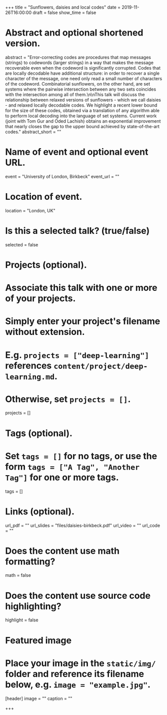 +++
title = "Sunflowers, daisies and local codes"
date = 2019-11-26T16:00:00
draft = false
show_time = false

# Abstract and optional shortened version.
abstract = "Error-correcting codes are procedures that map messages (strings) to codewords (larger strings) in a way that makes the message recoverable even when the codeword is significantly corrupted. Codes that are locally decodable have additional structure: in order to recover a single character of the message, one need only read a small number of characters of the codeword. Combinatorial sunflowers, on the other hand, are set systems where the pairwise intersection between any two sets coincides with the intersection among all of them.\n\nThis talk will discuss the relationship between relaxed versions of sunflowers - which we call daisies - and relaxed locally decodable codes. We highlight a recent lower bound for the size of these codes, obtained via a translation of any algorithm able to perform local decoding into the language of set systems. Current work (joint with Tom Gur and Oded Lachish) obtains an exponential improvement that nearly closes the gap to the upper bound achieved by state-of-the-art codes."
abstract_short = ""

# Name of event and optional event URL.
event = "University of London, Birkbeck"
event_url = ""

# Location of event.
location = "London, UK"

# Is this a selected talk? (true/false)
selected = false

# Projects (optional).
#   Associate this talk with one or more of your projects.
#   Simply enter your project's filename without extension.
#   E.g. `projects = ["deep-learning"]` references `content/project/deep-learning.md`.
#   Otherwise, set `projects = []`.
projects = []

# Tags (optional).
#   Set `tags = []` for no tags, or use the form `tags = ["A Tag", "Another Tag"]` for one or more tags.
tags = []

# Links (optional).
url_pdf = ""
url_slides = "files/daisies-birkbeck.pdf"
url_video = ""
url_code = ""

# Does the content use math formatting?
math = false

# Does the content use source code highlighting?
highlight = false

# Featured image
# Place your image in the `static/img/` folder and reference its filename below, e.g. `image = "example.jpg"`.
[header]
image = ""
caption = ""

+++
